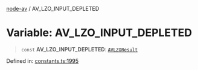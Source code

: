 [node-av](../globals.md) / AV\_LZO\_INPUT\_DEPLETED

# Variable: AV\_LZO\_INPUT\_DEPLETED

> `const` **AV\_LZO\_INPUT\_DEPLETED**: [`AVLZOResult`](../type-aliases/AVLZOResult.md)

Defined in: [constants.ts:1995](https://github.com/seydx/av/blob/f8631fc881b394300b1479f511d55cf1c370a87f/src/constants/constants.ts#L1995)
